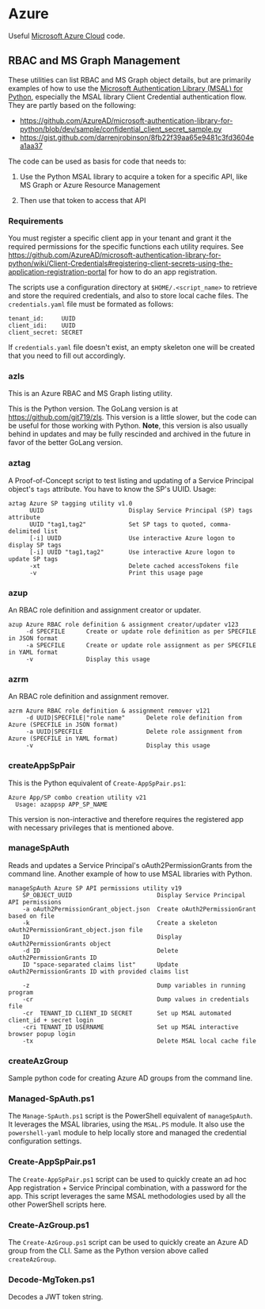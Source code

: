 # Azure
Useful [Microsoft Azure Cloud](https://azure.microsoft.com/en-us/) code. 

## RBAC and MS Graph Management
These utilities can list RBAC and MS Graph object details, but are primarily examples of how to use the [Microsoft Authentication Library (MSAL) for Python](https://docs.microsoft.com/en-us/python/api/overview/azure/msal-python-overview?view=azure-python), especially the MSAL library Client Credential authentication flow. They are partly based on the following:

- <https://github.com/AzureAD/microsoft-authentication-library-for-python/blob/dev/sample/confidential_client_secret_sample.py>
- <https://gist.github.com/darrenjrobinson/8fb22f39aa65e9481c3fd3604ea1aa37>

The code can be used as basis for code that needs to: 

1. Use the Python MSAL library to acquire a token for a specific API, like MS Graph or Azure Resource Management

2. Then use that token to access that API


### Requirements
You must register a specific client app in your tenant and grant it the required permissions for the specific functions each utility requires. See <https://github.com/AzureAD/microsoft-authentication-library-for-python/wiki/Client-Credentials#registering-client-secrets-using-the-application-registration-portal> for how to do an app registration.

The scripts use a configuration directory at `$HOME/.<script_name>` to retrieve and store the required credentials, and also to store local cache files. The `credentials.yaml` file must be formated as follows: 

```
tenant_id:     UUID
client_idi:    UUID
client_secret: SECRET
```

If `credentials.yaml` file doesn't exist, an empty skeleton one will be created that you need to fill out accordingly.


### azls
This is an Azure RBAC and MS Graph listing utility.

This is the Python version. The GoLang version is at https://github.com/git719/zls. This version is a little slower, but the code can be useful for those working with Python. **Note**, this version is also usually behind in updates and may be fully rescinded and archived in the future in favor of the better GoLang version.


### aztag
A Proof-of-Concept script to test listing and updating of a Service Principal object's `tags` attribute. You have to know the SP's UUID. Usage: 

```
aztag Azure SP tagging utility v1.0
      UUID                        Display Service Principal (SP) tags attribute
      UUID "tag1,tag2"            Set SP tags to quoted, comma-delimited list
      [-i] UUID                   Use interactive Azure logon to display SP tags
      [-i] UUID "tag1,tag2"       Use interactive Azure logon to update SP tags
      -xt                         Delete cached accessTokens file
      -v                          Print this usage page
```


### azup
An RBAC role definition and assignment creator or updater.

```
azup Azure RBAC role definition & assignment creator/updater v123
     -d SPECFILE      Create or update role definition as per SPECFILE in JSON format
     -a SPECFILE      Create or update role assignment as per SPECFILE in YAML format
     -v               Display this usage
```

### azrm
An RBAC role definition and assignment remover.

```
azrm Azure RBAC role definition & assignment remover v121
     -d UUID|SPECFILE|"role name"      Delete role definition from Azure (SPECFILE in JSON format)
     -a UUID|SPECFILE                  Delete role assignment from Azure (SPECFILE in YAML format)
     -v                                Display this usage
```

### createAppSpPair
This is the Python equivalent of `Create-AppSpPair.ps1`: 

```
Azure App/SP combo creation utility v21
  Usage: azappsp APP_SP_NAME
```
This version is non-interactive and therefore requires the registered app with necessary privileges that is mentioned above.

### manageSpAuth
Reads and updates a Service Principal's oAuth2PermissionGrants from the command line. Another example of how to use MSAL libraries with Python.

```
manageSpAuth Azure SP API permissions utility v19
    SP_OBJECT_UUID                        Display Service Principal API permissions
    -a oAuth2PermissionGrant_object.json  Create oAuth2PermissionGrant based on file
    -k                                    Create a skeleton oAuth2PermissionGrant_object.json file
    ID                                    Display oAuth2PermissionGrants object
    -d ID                                 Delete oAuth2PermissionGrants ID
    ID "space-separated claims list"      Update oAuth2PermissionGrants ID with provided claims list

    -z                                    Dump variables in running program
    -cr                                   Dump values in credentials file
    -cr  TENANT_ID CLIENT_ID SECRET       Set up MSAL automated client_id + secret login
    -cri TENANT_ID USERNAME               Set up MSAL interactive browser popup login
    -tx                                   Delete MSAL local cache file
```

### createAzGroup
Sample python code for creating Azure AD groups from the command line.

### Managed-SpAuth.ps1
The `Manage-SpAuth.ps1` script is the PowerShell equivalent of `manageSpAuth`. It leverages the MSAL libraries, using the `MSAL.PS` module. It also use the `powershell-yaml` module to help locally store and managed the credential configuration settings.

### Create-AppSpPair.ps1
The `Create-AppSpPair.ps1` script can be used to quickly create an ad hoc App registration + Service Principal combination, with a password for the app. This script leverages the same MSAL methodologies used by all the other PowerShell scripts here.

### Create-AzGroup.ps1
The `Create-AzGroup.ps1` script can be used to quickly create an Azure AD group from the CLI. Same as the Python version above called `createAzGroup`.

### Decode-MgToken.ps1
Decodes a JWT token string.
